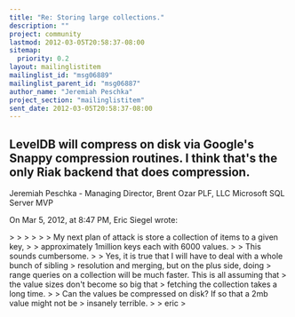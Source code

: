 ```yaml
---
title: "Re: Storing large collections."
description: ""
project: community
lastmod: 2012-03-05T20:58:37-08:00
sitemap:
  priority: 0.2
layout: mailinglistitem
mailinglist_id: "msg06889"
mailinglist_parent_id: "msg06887"
author_name: "Jeremiah Peschka"
project_section: "mailinglistitem"
sent_date: 2012-03-05T20:58:37-08:00
---
```



LevelDB will compress on disk via Google's Snappy compression routines. I think 
that's the only Riak backend that does compression.
---
Jeremiah Peschka - Managing Director, Brent Ozar PLF, LLC
Microsoft SQL Server MVP

On Mar 5, 2012, at 8:47 PM, Eric Siegel wrote:

&gt; 
&gt; 
&gt; &gt;
&gt; &gt; My next plan of attack is store a collection of items to a given key, 
&gt; &gt; approximately 1million keys each with 6000 values.
&gt; 
&gt; This sounds cumbersome.
&gt; 
&gt; Yes, it is true that I will have to deal with a whole bunch of sibling 
&gt; resolution and merging, but on the plus side, doing
&gt; range queries on a collection will be much faster. This is all assuming that 
&gt; the value sizes don't become so big that
&gt; fetching the collection takes a long time. 
&gt; 
&gt; Can the values be compressed on disk? If so that a 2mb value might not be 
&gt; insanely terrible.
&gt; 
&gt; eric
&gt; 
